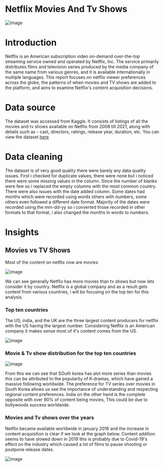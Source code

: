 # Netflix Movies And Tv Shows

![image](https://github.com/0layiw0la/netflix-movies-and-tv-shows/assets/103042427/2300ea8d-46e0-435b-ad8e-f376edaf4bb3)


# Introduction 

Netflix is an American subscription video on-demand over-the-top streaming service owned and operated by Netflix, Inc. The service primarily distributes films and television series produced by the media company of the same name from various genres, and it is available internationally in multiple languages.
This report focuses on netflix viewer preferences across the globe, the patterns of when movies and TV shows are added to the platform, and aims to examine Netflix's content acquisition decisions.

# Data source 
The dataset was accessed from Kaggle. It consists of listings of all the movies and tv shows available on Netflix from 2008 till 2021, along with details such as - cast, directors, ratings, release year, duration, etc. You can view the dataset <a href ="https://www.kaggle.com/datasets/shivamb/netflix-shows">here</a>

# Data cleaning
The dataset is of very good quality there were barely any data quality issues. 
First i checked for duplicate values, there were none but i noticed there were some missing values in the column. Since the number of blanks were few so i replaced the empty columns with the most common country.
There were also issues with the date added column. Some dates had months which were recorded using words others with numbers, some others even followed a different date format. Majority of the dates were recorded using the mm-dd-yy so i converted those recorded in other formats to that format, i also changed the months in words to numbers.

# Insights

## Movies vs TV Shows
Most of the content on netflix now are movies

![image](https://github.com/0layiw0la/netflix-movies-and-tv-shows/assets/103042427/c82a14e4-f1ef-4759-a513-8a8d3f10a2e4)

We can see generally Netflix has more movies than tv shows but now lets consider it by country. Netflix is a global company and as a result gets content from various countries, i will be focusing on the top ten for this analysis.

### Top ten countries
The US, india, and the UK are the three largest content producers for netflix with the US having the largest number. Considering Netflix is an American company it makes sense most of it's content comes from the US.

![image](https://github.com/0layiw0la/netflix-movies-and-tv-shows/assets/103042427/b045ce98-fc68-4b5a-bd23-9d56a080b0a9)  

### Movie & Tv show distribution for the top ten countries

![image](https://github.com/0layiw0la/netflix-movies-and-tv-shows/assets/103042427/e48b88a9-529e-4ad2-9c4d-a165b40d181d)

From this we can see that SOuth korea has alot more series than movies this can be attributed to the popularity of K-dramas, which have gained a massive following worldwide. The preference for TV series over movies in South Korea allows us see the importance of understanding and respecting regional content preferences.
India on the other hand is the complete opposite with over 90% of content being movies, This could be due to bollywoods success worldwide.

### Movies and Tv shows over the years

Netflix became available worldwide in january 2016 and the increase in content acquisition is clear if we look at the graph below. Content addition seems to have slowed down in 2019 this is probably due to Covid-19's effect on the industry which caused a lot of films to pause shooting or postpone release dates.

![image](https://github.com/0layiw0la/netflix-movies-and-tv-shows/assets/103042427/2b1ea761-9dcd-4ac7-b079-fd33ec9c76fc)
